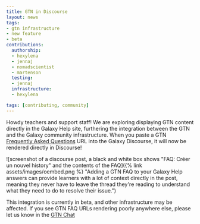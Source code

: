 ```yaml
---
title: GTN in Discourse
layout: news
tags:
- gtn infrastructure
- new feature
- beta
contributions:
  authorship:
  - hexylena
  - jennaj
  - nomadscientist
  - martenson
  testing:
  - jennaj
  infrastructure:
  - hexylena

tags: [contributing, community]
---
```


Howdy teachers and support staff! We are exploring displaying GTN content directly in the Galaxy Help site, furthering the integration between the GTN and the Galaxy community infrastructure.
When you paste a GTN <abbr title="FAQ">Frequently Asked Questions</abbr> URL into the Galaxy Discourse, it will now be rendered directly in Discourse!

![screenshot of a discourse post, a black and white box shows "FAQ: Créer un nouvel history" and the contents of the FAQ]({% link assets/images/oembed.png %} "Adding a GTN FAQ to your Galaxy Help answers can provide learners with a lot of context directly in the post, meaning they never have to leave the thread they're reading to understand what they need to do to resolve their issue.")

This integration is currently in beta, and other infrastructure may be affected. If you see GTN FAQ URLs rendering poorly anywhere else, please let us know in the [GTN Chat](https://matrix.to/#/!Galaxy-Training-Network_Lobby:gitter.im)
